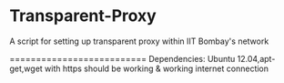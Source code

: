 Transparent-Proxy
=================

A script for setting up transparent proxy within IIT Bombay's network

==========================
Dependencies: Ubuntu 12.04,apt-get,wget with https should be working & working internet connection